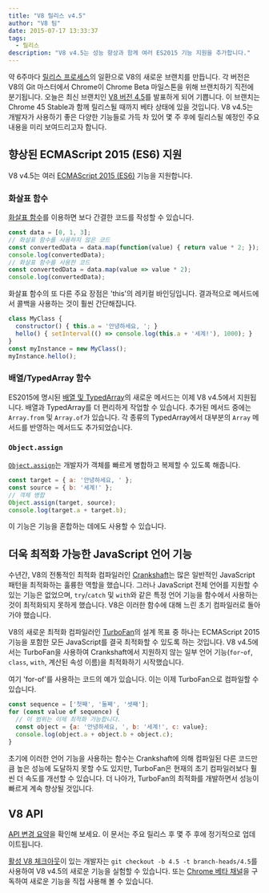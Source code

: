 ```yaml
---
title: "V8 릴리스 v4.5"
author: "V8 팀"
date: 2015-07-17 13:33:37
tags:
  - 릴리스
description: "V8 v4.5는 성능 향상과 함께 여러 ES2015 기능 지원을 추가합니다."
---
```

약 6주마다 [릴리스 프로세스](https://v8.dev/docs/release-process)의 일환으로 V8의 새로운 브랜치를 만듭니다. 각 버전은 V8의 Git 마스터에서 Chrome이 Chrome Beta 마일스톤을 위해 브랜치하기 직전에 분기됩니다. 오늘은 최신 브랜치인 [V8 버전 4.5](https://chromium.googlesource.com/v8/v8.git/+log/branch-heads/4.5)를 발표하게 되어 기쁩니다. 이 브랜치는 Chrome 45 Stable과 함께 릴리스될 때까지 베타 상태에 있을 것입니다. V8 v4.5는 개발자가 사용하기 좋은 다양한 기능들로 가득 차 있어 몇 주 후에 릴리스될 예정인 주요 내용을 미리 보여드리고자 합니다.

<!--truncate-->
## 향상된 ECMAScript 2015 (ES6) 지원

V8 v4.5는 여러 [ECMAScript 2015 (ES6)](https://www.ecma-international.org/ecma-262/6.0/) 기능을 지원합니다.

### 화살표 함수

[화살표 함수](https://developer.mozilla.org/en-US/docs/Web/JavaScript/Reference/Functions/Arrow_functions)를 이용하면 보다 간결한 코드를 작성할 수 있습니다.

```js
const data = [0, 1, 3];
// 화살표 함수를 사용하지 않은 코드
const convertedData = data.map(function(value) { return value * 2; });
console.log(convertedData);
// 화살표 함수를 사용한 코드
const convertedData = data.map(value => value * 2);
console.log(convertedData);
```

화살표 함수의 또 다른 주요 장점은 'this'의 레키컬 바인딩입니다. 결과적으로 메서드에서 콜백을 사용하는 것이 훨씬 간단해집니다.

```js
class MyClass {
  constructor() { this.a = '안녕하세요, '; }
  hello() { setInterval(() => console.log(this.a + '세계!'), 1000); }
}
const myInstance = new MyClass();
myInstance.hello();
```

### 배열/TypedArray 함수

ES2015에 명시된 [배열 및 TypedArray](https://developer.mozilla.org/en-US/docs/Web/JavaScript/Reference/Global_Objects/Array#Methods)의 새로운 메서드는 이제 V8 v4.5에서 지원됩니다. 배열과 TypedArray를 더 편리하게 작업할 수 있습니다. 추가된 메서드 중에는 `Array.from` 및 `Array.of`가 있습니다. 각 종류의 TypedArray에서 대부분의 `Array` 메서드를 반영하는 메서드도 추가되었습니다.

### `Object.assign`

[`Object.assign`](https://developer.mozilla.org/en-US/docs/Web/JavaScript/Reference/Global_Objects/Object/assign)는 개발자가 객체를 빠르게 병합하고 복제할 수 있도록 해줍니다.

```js
const target = { a: '안녕하세요, ' };
const source = { b: '세계!' };
// 객체 병합
Object.assign(target, source);
console.log(target.a + target.b);
```

이 기능은 기능을 혼합하는 데에도 사용할 수 있습니다.

## 더욱 최적화 가능한 JavaScript 언어 기능

수년간, V8의 전통적인 최적화 컴파일러인 [Crankshaft](https://blog.chromium.org/2010/12/new-crankshaft-for-v8.html)는 많은 일반적인 JavaScript 패턴을 최적화하는 훌륭한 역할을 했습니다. 그러나 JavaScript 전체 언어를 지원할 수 있는 기능은 없었으며, `try`/`catch` 및 `with`와 같은 특정 언어 기능을 함수에서 사용하는 것이 최적화되지 못하게 했습니다. V8은 이러한 함수에 대해 느린 초기 컴파일러로 돌아가야 했습니다.

V8의 새로운 최적화 컴파일러인 [TurboFan](/blog/turbofan-jit)의 설계 목표 중 하나는 ECMAScript 2015 기능을 포함한 모든 JavaScript를 결국 최적화할 수 있도록 하는 것입니다. V8 v4.5에서는 TurboFan을 사용하여 Crankshaft에서 지원하지 않는 일부 언어 기능(`for`-`of`, `class`, `with`, 계산된 속성 이름)을 최적화하기 시작했습니다.

여기 'for-of'를 사용하는 코드의 예가 있습니다. 이는 이제 TurboFan으로 컴파일할 수 있습니다.

```js
const sequence = ['첫째', '둘째', '셋째'];
for (const value of sequence) {
  // 이 범위는 이제 최적화 가능합니다.
  const object = {a: '안녕하세요, ', b: '세계!', c: value};
  console.log(object.a + object.b + object.c);
}
```

초기에 이러한 언어 기능을 사용하는 함수는 Crankshaft에 의해 컴파일된 다른 코드만큼 높은 성능에 도달하지 못할 수도 있지만, TurboFan은 현재의 초기 컴파일러보다 훨씬 더 속도를 개선할 수 있습니다. 더 나아가, TurboFan의 최적화를 개발하면서 성능이 빠르게 계속 향상될 것입니다.

## V8 API

[API 변경 요약](https://docs.google.com/document/d/1g8JFi8T_oAE_7uAri7Njtig7fKaPDfotU6huOa1alds/edit)을 확인해 보세요. 이 문서는 주요 릴리스 후 몇 주 후에 정기적으로 업데이트됩니다.

[활성 V8 체크아웃](https://v8.dev/docs/source-code#using-git)이 있는 개발자는 `git checkout -b 4.5 -t branch-heads/4.5`를 사용하여 V8 v4.5의 새로운 기능을 실험할 수 있습니다. 또는 [Chrome 베타 채널](https://www.google.com/chrome/browser/beta.html)을 구독하여 새로운 기능을 직접 사용해 볼 수 있습니다.
